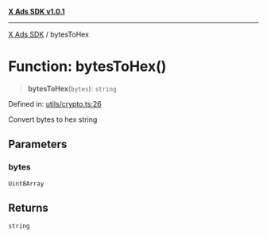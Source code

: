 [**X Ads SDK v1.0.1**](../README.md)

***

[X Ads SDK](../globals.md) / bytesToHex

# Function: bytesToHex()

> **bytesToHex**(`bytes`): `string`

Defined in: [utils/crypto.ts:26](https://github.com/kage1020/x-ads-sdk/blob/main/src/utils/crypto.ts#L26)

Convert bytes to hex string

## Parameters

### bytes

`Uint8Array`

## Returns

`string`

